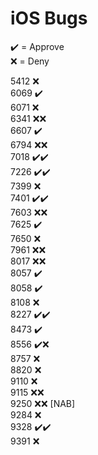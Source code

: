 # iOS Bugs

✔️ = Approve  
❌ = Deny

5412 ❌  
6069 ✔️  
6071 ❌  
6341 ❌❌  
6607 ✔️  
6794 ❌❌  
7018 ✔️✔️  
7226 ✔️✔️  
7399 ❌  
7401 ✔️✔️  
7603 ❌❌  
7625 ✔️  
7650 ❌  
7961 ❌❌  
8017 ❌❌  
8057 ✔️  
8058 ✔️  
8108 ❌  
8227 ✔️✔️  
8473 ✔️  
8556 ✔️❌  
8757 ❌  
8820 ❌  
9110 ❌  
9115 ❌❌  
9250 ❌❌ [NAB]  
9284 ❌  
9328 ✔️✔️  
9391 ❌
